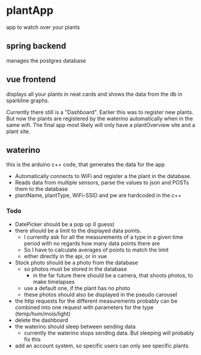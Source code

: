 # plantApp
app to watch over your plants

## spring backend

manages the postgres database

## vue frontend

displays all your plants in neat cards and shows the data from the db
in sparkline graphs.

Currently there still is a "Dashboard". Earlier this was to register new plants.
But now the plants are registered by the waterino automatically when in the same wifi.
The final app most likely will only have a plantOverview site and a plant site.

## waterino

this is the arduino c++ code, that generates the data for the app

- Automatically connects to WiFi and register a the plant in the database.
- Reads data from multiple sensors, parse the values to json and POSTs them to the database
- plantName, plantType, WiFi-SSID and pw are hardcoded in the c++

### Todo

- DatePicker should be a pop up (I guess)
- there should be a limit to the displayed data points.
    - I currently ask for all the measurements of a type in a given time period with no regards how many data points there are
    - So I have to calculate averages of points to match the limit
    - either directly in the api, or in vue
- Stock photo should be a photo from the database
    - so photos must be stored in the database
        -  in the far future there should be a camera, that shoots photos, to make timelapses
    - use a default one, if the plant has no photo
    - these photos should also be displayed in the pseudo carousel
- the http requests for the different measurements probably can be combined into one request with parameters for the type (temp/hum/mois/light)
- delete the dashboard
- the waterino should sleep between sending data
    - currently the waterino stops sending data. But sleeping will probably fix this
- add an account system, so specific users can only see specific plants
